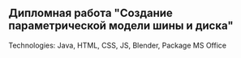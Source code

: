 ## Дипломная работа "Создание параметрической модели шины и диска"
Technologies: Java, HTML, CSS, JS, Blender, Package MS Office
